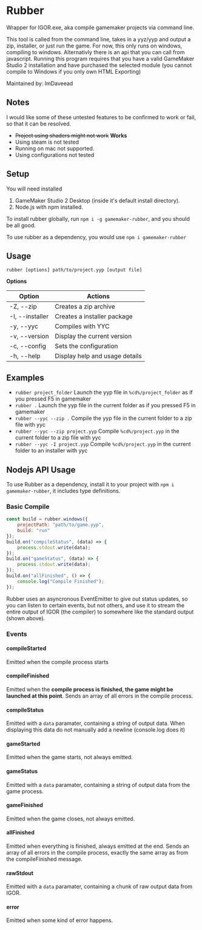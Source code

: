 # Rubber
Wrapper for IGOR.exe, aka compile gamemaker projects via command line.

This tool is called from the command line, takes in a yyz/yyp and output a zip, installer,
or just run the game. For now, this only runs on windows, compiling to windows. Alternativly
there is an api that you can call from javascript. Running this program requires that you have
a valid GameMaker Studio 2 installation and have purchased the selected module (you cannot compile
to Windows if you only own HTML Exporting)

Maintained by: ImDaveead

## Notes
I would like some of these untested features to be confirmed to work or fail, so that it can be resolved.

- ~~Project using shaders might not work~~ **Works**
- Using steam is not tested
- Running on mac not supported.
- Using configurations not tested

## Setup

You will need installed
1. GameMaker Studio 2 Desktop (inside it's default install directory).
1. Node.js with npm installed.

To install rubber globally, run `npm i -g gamemaker-rubber`, and you should be all good.

To use rubber as a dependency, you would use `npm i gamemaker-rubber`

## Usage
`rubber [options] path/to/project.yyp [output file]`

**Options**

| Option          | Actions                        |
| --------------- | ------------------------------ |
| -Z, --zip       | Creates a zip archive          |
| -I, --installer | Creates a installer package    |
| -y, --yyc       | Compiles with YYC              |
| -v, --version   | Display the current version    |
| -c, --config    | Sets the configuration         |
| -h, --help      | Display help and usage details |

## Examples
- `rubber project_folder` Launch the yyp file in `%cd%/project_folder` as if you pressed F5 in gamemaker
- `rubber .` Launch the yyp file in the current folder as if you pressed F5 in gamemaker
- `rubber --yyc --zip .` Compile the yyp file in the current folder to a zip file with yyc
- `rubber --yyc --zip project.yyp` Compile `%cd%/project.yyp` in the current folder to a zip file with yyc
- `rubber --yyc -I project.yyp` Compile `%cd%/project.yyp` in the current folder to an installer with yyc


## Nodejs API Usage
To use Rubber as a dependency, install it to your project with `npm i gamemaker-rubber`, it includes
type definitions.

### Basic Compile
```js
const build = rubber.windows({
    projectPath: "path/to/game.yyp",
    build: "run"
});
build.on("compileStatus", (data) => {
    process.stdout.write(data);
});
build.on("gameStatus", (data) => {
    process.stdout.write(data);
});
build.on("allFinished", () => {
    console.log("Compile Finished");
});
```
Rubber uses an asyncronous EventEmitter to give out status updates, so you can listen to certain
events, but not others, and use it to stream the entire output of IGOR (the compiler) to somewhere
like the standard output (shown above).

### Events
#### compileStarted
Emitted when the compile process starts

#### compileFinished
Emitted when the **compile process is finished, the game might be launched at this point**. Sends an array of
all errors in the compile process.

#### compileStatus
Emitted with a `data` paramater, containing a string of output data. When displaying this data
do not manually add a newline (console.log does it)

#### gameStarted
Emitted when the game starts, not always emitted.

#### gameStatus
Emitted with a `data` paramater, containing a string of output data from the game process.

#### gameFinished
Emitted when the game closes, not always emitted.

#### allFinished
Emitted when everything is finished, always emitted at the end. Sends an array of
all errors in the compile process, exactly the same array as from the compileFinished message.

#### rawStdout
Emitted with a `data` paramater, containing a chunk of raw output data from IGOR.

#### error
Emitted when some kind of error happens.